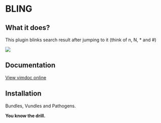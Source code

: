 # BLING

## What it does?
This plugin blinks search result after jumping to it (think of n, N, \* and #)

![][bling]

[bling]: http://i.imgur.com/AeVNh2K.gif

## Documentation

[View vimdoc online](http://vim-doc.heroku.com/view?https://raw.github.com/ivyl/vm-bling/master/doc/bling.txt)

## Installation

Bundles, Vundles and Pathogens.

**You know the drill.**
